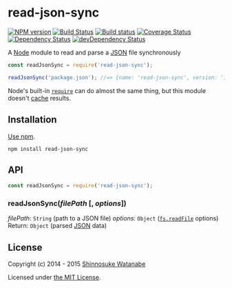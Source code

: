 # read-json-sync

[![NPM version](https://img.shields.io/npm/v/read-json-sync.svg)](https://www.npmjs.com/package/read-json-sync)
[![Build Status](https://travis-ci.org/shinnn/read-json-sync.svg?branch=master)](https://travis-ci.org/shinnn/read-json-sync)
[![Build status](https://ci.appveyor.com/api/projects/status/t7sjgpku9on12d32?svg=true)](https://ci.appveyor.com/project/ShinnosukeWatanabe/read-json-sync)
[![Coverage Status](https://img.shields.io/coveralls/shinnn/read-json-sync.svg)](https://david-dm.org/shinnn/read-json-sync)
[![Dependency Status](https://david-dm.org/shinnn/read-json-sync.svg)](https://david-dm.org/shinnn/read-json-sync)
[![devDependency Status](https://david-dm.org/shinnn/read-json-sync/dev-status.svg)](https://david-dm.org/shinnn/read-json-sync#info=devDependencies)

A [Node](https://nodejs.org/) module to read and parse a [JSON](http://www.json.org/) file synchronously

```javascript
const readJsonSync = require('read-json-sync');

readJsonSync('package.json'); //=> {name: 'read-json-sync', version: '1.0.0', ...}
```

Node's built-in [`require`](https://nodejs.org/api/globals.html#globals_require) can do almost the same thing, but this module doesn't [cache](https://nodejs.org/api/modules.html#modules_caching) results.

## Installation

[Use npm](https://docs.npmjs.com/cli/install).

```
npm install read-json-sync
```

## API

```javascript
const readJsonSync = require('read-json-sync');
```

### readJsonSync(*filePath* [, *options*])

*filePath*: `String` (path to a JSON file)
*options*: `Object` ([`fs.readFile`](https://nodejs.org/api/fs.html#fs_fs_readfile_filename_options_callback) options)
Return: `Object` (parsed [JSON](https://tools.ietf.org/html/rfc7159) data)

## License

Copyright (c) 2014 - 2015 [Shinnosuke Watanabe](https://github.com/shinnn)

Licensed under [the MIT License](./LICENSE).
